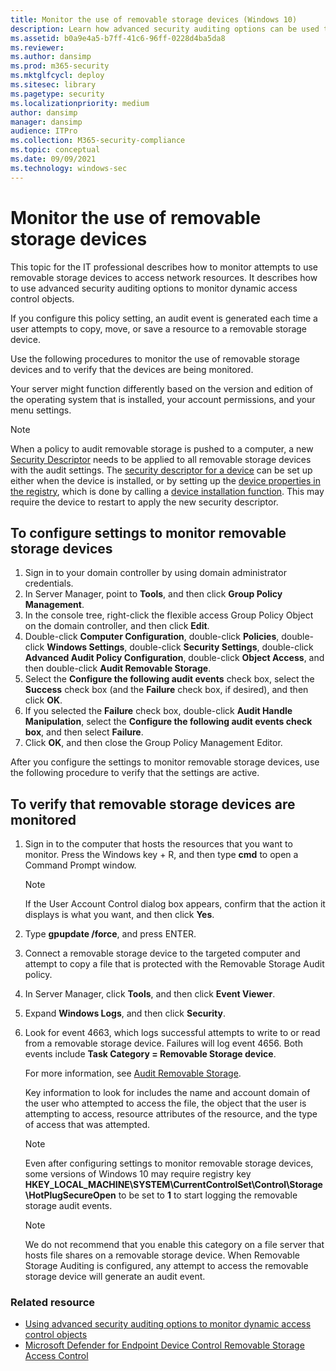 ```yaml
---
title: Monitor the use of removable storage devices (Windows 10)
description: Learn how advanced security auditing options can be used to monitor attempts to use removable storage devices to access network resources.
ms.assetid: b0a9e4a5-b7ff-41c6-96ff-0228d4ba5da8
ms.reviewer: 
ms.author: dansimp
ms.prod: m365-security
ms.mktglfcycl: deploy
ms.sitesec: library
ms.pagetype: security
ms.localizationpriority: medium
author: dansimp
manager: dansimp
audience: ITPro
ms.collection: M365-security-compliance
ms.topic: conceptual
ms.date: 09/09/2021
ms.technology: windows-sec
---
```


# Monitor the use of removable storage devices

This topic for the IT professional describes how to monitor attempts to use removable storage devices to access network resources. It describes how to use advanced security auditing options to monitor dynamic access control objects.

If you configure this policy setting, an audit event is generated each time a user attempts to copy, move, or save a resource to a removable storage device.

Use the following procedures to monitor the use of removable storage devices and to verify that the devices are being monitored.

Your server might function differently based on the version and edition of the operating system that is installed, your account permissions, and your menu settings.

> [!NOTE]
> When a policy to audit removable storage is pushed to a computer, a new [Security Descriptor](/windows/win32/secauthz/audit-generation) needs to be applied to all removable storage devices with the audit settings. The [security descriptor for a device](/windows-hardware/drivers/kernel/controlling-device-access) can be set up either when the device is installed, or by setting up the [device properties in the registry](/windows-hardware/drivers/kernel/setting-device-object-registry-properties-after-installation), which is done by calling a [device installation function](/previous-versions/ff541299(v=vs.85)). This may require the device to restart to apply the new security descriptor.

## To configure settings to monitor removable storage devices

1. Sign in to your domain controller by using domain administrator credentials.
2. In Server Manager, point to **Tools**, and then click **Group Policy Management**.
3. In the console tree, right-click the flexible access Group Policy Object on the domain controller, and then click **Edit**.
4. Double-click **Computer Configuration**, double-click **Policies**, double-click **Windows Settings**, double-click **Security Settings**, double-click **Advanced Audit Policy Configuration**, double-click **Object Access**, and then double-click **Audit Removable Storage**.
5. Select the **Configure the following audit events** check box, select the **Success** check box (and the **Failure** check box, if desired), and then click **OK**.
6. If you selected the **Failure** check box, double-click **Audit Handle Manipulation**, select the **Configure the following audit events check box**, and then select **Failure**.
7. Click **OK**, and then close the Group Policy Management Editor.

After you configure the settings to monitor removable storage devices, use the following procedure to verify that the settings are active.

## To verify that removable storage devices are monitored

1. Sign in to the computer that hosts the resources that you want to monitor. Press the Windows key + R, and then type **cmd** to open a Command Prompt window.

    > [!NOTE]
    > If the User Account Control dialog box appears, confirm that the action it displays is what you want, and then click **Yes**.

2. Type **gpupdate /force**, and press ENTER.
3. Connect a removable storage device to the targeted computer and attempt to copy a file that is protected with the Removable Storage Audit policy.
4. In Server Manager, click **Tools**, and then click **Event Viewer**.
5. Expand **Windows Logs**, and then click **Security**.
6. Look for event 4663, which logs successful attempts to write to or read from a removable storage device. Failures will log event 4656. Both events include **Task Category = Removable Storage device**.

    For more information, see [Audit Removable Storage](audit-removable-storage.md).

    Key information to look for includes the name and account domain of the user who attempted to access the file, the object that the user is attempting to access, resource attributes of the resource, and the type of access that was attempted.

    > [!NOTE]
    > Even after configuring settings to monitor removable storage devices, some versions of Windows 10 may require registry key **HKEY_LOCAL_MACHINE\SYSTEM\CurrentControlSet\Control\Storage\HotPlugSecureOpen** to be set to **1** to start logging the removable storage audit events.

    > [!NOTE]
    > We do not recommend that you enable this category on a file server that hosts file shares on a removable storage device. When Removable Storage Auditing is configured, any attempt to access the removable storage device will generate an audit event.

### Related resource

- [Using advanced security auditing options to monitor dynamic access control objects](/using-advanced-security-auditing-options-to-monitor-dynamic-access-control-objects)
- [Microsoft Defender for Endpoint Device Control Removable Storage Access Control](/microsoft-365/security/defender-endpoint/device-control-removable-storage-access-control)
